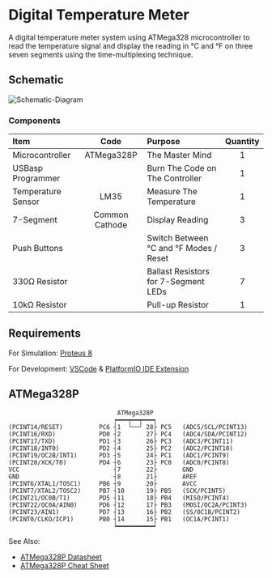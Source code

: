 # Digital Temperature Meter

A digital temperature meter system using ATMega328 microcontroller to read the temperature signal and display the reading in °C and °F on three seven segments using the time-multiplexing technique.

## Schematic

<picture>
  <source media="(prefers-color-scheme: dark)" srcset="https://github.com/moazmohamed20/DigitalTempMeter/assets/48488390/35eecaf4-2a51-4e57-977b-bae18890590f">
  <source media="(prefers-color-scheme: light)" srcset="https://github.com/moazmohamed20/DigitalTempMeter/assets/48488390/c00f9c3a-1939-4ed8-8e25-9ce710787c8a">
  <img alt="Schematic-Diagram" src="https://github.com/moazmohamed20/DigitalTempMeter/assets/48488390/35eecaf4-2a51-4e57-977b-bae18890590f" title="Schematic-Diagram">
</picture>

### Components

| Item               |      Code      | Purpose                                | Quantity |
| :----------------- | :------------: | :------------------------------------- | :------: |
| Microcontroller    |   ATMega328P   | The Master Mind                        |    1     |
| USBasp Programmer  |                | Burn The Code on The Controller        |    1     |
| Temperature Sensor |      LM35      | Measure The Temperature                |    1     |
| 7-Segment          | Common Cathode | Display Reading                        |    3     |
| Push Buttons       |                | Switch Between °C and °F Modes / Reset |    3     |
| 330Ω Resistor      |                | Ballast Resistors for 7-Segment LEDs   |    7     |
| 10kΩ Resistor      |                | Pull-up Resistor                       |    1     |

## Requirements

For Simulation:
[Proteus 8](https://drive.google.com/file/d/14klePpyCtcBhC-KOPgrHwRtvxZ8HFUhA)

For Development:
[VSCode](https://code.visualstudio.com/download) &
[PlatformIO IDE Extension](https://marketplace.visualstudio.com/items?itemName=platformio.platformio-ide)

## ATMega328P

```text
                              ATMega328P
                             ┍━━━┯━━┯━━━┑
(PCINT14/RESET)          PC6 ┤1  ╰──╯ 28├ PC5   (ADC5/SCL/PCINT13)
(PCINT16/RXD)            PD0 ┤2       27├ PC4   (ADC4/SDA/PCINT12)
(PCINT17/TXD)            PD1 ┤3       26├ PC3   (ADC3/PCINT11)
(PCINT18/INT0)           PD2 ┤4       25├ PC2   (ADC2/PCINT10)
(PCINT19/OC2B/INT1)      PD3 ┤5       24├ PC1   (ADC1/PCINT9)
(PCINT20/XCK/T0)         PD4 ┤6       23├ PC0   (ADC0/PCINT8)
VCC                          ┤7       22├       GND
GND                          ┤8       21├       AREF
(PCINT6/XTAL1/TOSC1)     PB6 ┤9       20├       AVCC
(PCINT7/XTAL2/TOSC2)     PB7 ┤10      19├ PB5   (SCK/PCINT5)
(PCINT21/OC0B/T1)        PD5 ┤11      18├ PB4   (MISO/PCINT4)
(PCINT22/OC0A/AIN0)      PD6 ┤12      17├ PB3   (MOSI/OC2A/PCINT3)
(PCINT23/AIN1)           PD7 ┤13      16├ PB2   (SS/OC1B/PCINT2)
(PCINT0/CLKO/ICP1)       PB0 ┤14      15├ PB1   (OC1A/PCINT1)
                             ┕━━━━━━━━━━┙
```

See Also:

- [ATMega328P Datasheet](http://www.atmel.com/Images/Atmel-42735-8-bit-AVR-Microcontroller-ATMega328-328P_Datasheet.pdf)
- [ATMega328P Cheat Sheet](https://github.com/amirbawab/AVR-cheat-sheet)

